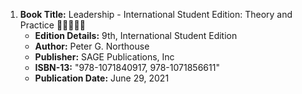 1. **Book Title:** Leadership - International Student Edition: Theory and Practice 🚨🚨🚨🚨🚨
   - **Edition Details:** 9th, International Student Edition  
   - **Author:** Peter G. Northouse  
   - **Publisher:** SAGE Publications, Inc  
   - **ISBN-13:** "978-1071840917, 978-1071856611"  
   - **Publication Date:** June 29, 2021
